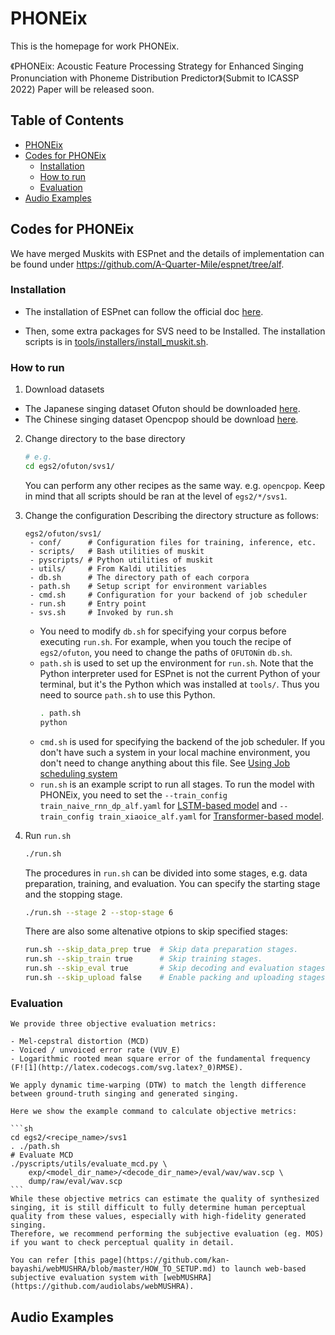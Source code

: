 # PHONEix

This is the homepage for work PHONEix.

《PHONEix: Acoustic Feature Processing Strategy for Enhanced Singing Pronunciation with Phoneme Distribution Predictor》(Submit to ICASSP 2022) Paper will be released soon.

## Table of Contents

* [PHONEix](#phoneix)
* [Codes for PHONEix](#codes-for-phoneix)
  * [Installation](#installation)
  * [How to run](#how-to-run)
  * [Evaluation](#evaluation)
* [Audio Examples](#audio-examples)

## Codes for PHONEix

We have merged Muskits with ESPnet and the details of implementation can be found under https://github.com/A-Quarter-Mile/espnet/tree/alf.

### Installation

- The installation of ESPnet can follow the official doc [here](https://espnet.github.io/espnet/installation.html).

- Then, some extra packages for SVS need to be Installed. The installation scripts is in [tools/installers/install_muskit.sh](https://github.com/A-Quarter-Mile/espnet/blob/alf/tools/installers/install_muskit.sh).

### How to run

1. Download datasets

- The Japanese singing dataset Ofuton should be downloaded [here](https://sites.google.com/view/oftn-utagoedb/%E3%83%9B%E3%83%BC%E3%83%A0).
- The Chinese singing dataset Opencpop should be download [here](https://wenet.org.cn/opencpop/).

2. Change directory to the base directory
    ```bash
    # e.g.
    cd egs2/ofuton/svs1/
    ```
    You can perform any other recipes as the same way. e.g. `opencpop`.
    Keep in mind that all scripts should be ran at the level of `egs2/*/svs1`.

3. Change the configuration
    Describing the directory structure as follows:
    
    ```
    egs2/ofuton/svs1/
     - conf/      # Configuration files for training, inference, etc.
     - scripts/   # Bash utilities of muskit
     - pyscripts/ # Python utilities of muskit
     - utils/     # From Kaldi utilities
     - db.sh      # The directory path of each corpora
     - path.sh    # Setup script for environment variables
     - cmd.sh     # Configuration for your backend of job scheduler
     - run.sh     # Entry point
     - svs.sh     # Invoked by run.sh
    ```

    - You need to modify `db.sh` for specifying your corpus before executing `run.sh`. For example, when you touch the recipe of `egs2/ofuton`, you need to change the paths of `OFUTON`in `db.sh`.
    - `path.sh` is used to set up the environment for `run.sh`. Note that the Python interpreter used for ESPnet is not the current Python of your terminal, but it's the Python which was installed at `tools/`. Thus you need to source `path.sh` to use this Python.
        ```bash
        . path.sh
        python
        ```
    - `cmd.sh` is used for specifying the backend of the job scheduler. If you don't have such a system in your local machine environment, you don't need to change anything about this file. See [Using Job scheduling system](./parallelization.md)
    - `run.sh` is an example script to run all stages. To run the model with PHONEix, you need to set the `--train_config train_naive_rnn_dp_alf.yaml` for [LSTM-based model](https://arxiv.org/abs/2010.12024) and `--train_config train_xiaoice_alf.yaml` for [Transformer-based model](https://arxiv.org/pdf/2006.06261).
    
4. Run `run.sh`

    ```bash
    ./run.sh
    ```

    The procedures in `run.sh` can be divided into some stages, e.g. data preparation, training, and evaluation. You can specify the starting stage and the stopping stage.

    ```sh
    ./run.sh --stage 2 --stop-stage 6

    ```
    There are also some altenative otpions to skip specified stages:

    ```sh
    run.sh --skip_data_prep true  # Skip data preparation stages.
    run.sh --skip_train true      # Skip training stages.
    run.sh --skip_eval true       # Skip decoding and evaluation stages.
    run.sh --skip_upload false    # Enable packing and uploading stages.
    ```
    
### Evaluation

    We provide three objective evaluation metrics:

    - Mel-cepstral distortion (MCD)
    - Voiced / unvoiced error rate (VUV_E)
    - Logarithmic rooted mean square error of the fundamental frequency (F![1](http://latex.codecogs.com/svg.latex?_0)RMSE). 

    We apply dynamic time-warping (DTW) to match the length difference between ground-truth singing and generated singing.

    Here we show the example command to calculate objective metrics:

    ```sh
    cd egs2/<recipe_name>/svs1
    . ./path.sh
    # Evaluate MCD
    ./pyscripts/utils/evaluate_mcd.py \
        exp/<model_dir_name>/<decode_dir_name>/eval/wav/wav.scp \
        dump/raw/eval/wav.scp
    ```
    While these objective metrics can estimate the quality of synthesized singing, it is still difficult to fully determine human perceptual quality from these values, especially with high-fidelity generated singing.
    Therefore, we recommend performing the subjective evaluation (eg. MOS) if you want to check perceptual quality in detail.

    You can refer [this page](https://github.com/kan-bayashi/webMUSHRA/blob/master/HOW_TO_SETUP.md) to launch web-based subjective evaluation system with [webMUSHRA](https://github.com/audiolabs/webMUSHRA).


## Audio Examples


